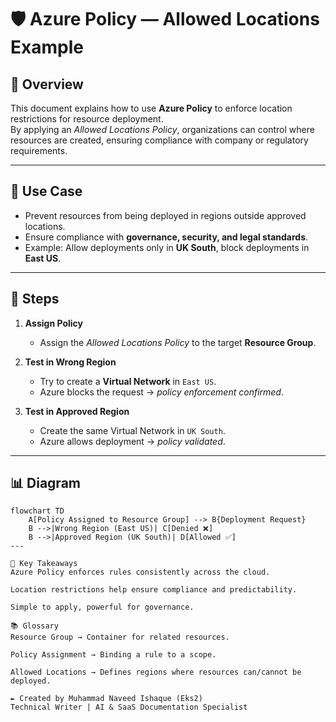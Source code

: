 # 🛡️ Azure Policy — Allowed Locations Example

## 📖 Overview
This document explains how to use **Azure Policy** to enforce location restrictions for resource deployment.  
By applying an *Allowed Locations Policy*, organizations can control where resources are created, ensuring compliance with company or regulatory requirements.

---

## 🎯 Use Case
- Prevent resources from being deployed in regions outside approved locations.  
- Ensure compliance with **governance, security, and legal standards**.  
- Example: Allow deployments only in **UK South**, block deployments in **East US**.

---

## 🚀 Steps
1. **Assign Policy**  
   - Assign the *Allowed Locations Policy* to the target **Resource Group**.  

2. **Test in Wrong Region**  
   - Try to create a **Virtual Network** in `East US`.  
   - Azure blocks the request → *policy enforcement confirmed*.  

3. **Test in Approved Region**  
   - Create the same Virtual Network in `UK South`.  
   - Azure allows deployment → *policy validated*.  

---

## 📊 Diagram

```mermaid
flowchart TD
    A[Policy Assigned to Resource Group] --> B{Deployment Request}
    B -->|Wrong Region (East US)| C[Denied ❌]
    B -->|Approved Region (UK South)| D[Allowed ✅]
---

📝 Key Takeaways
Azure Policy enforces rules consistently across the cloud.

Location restrictions help ensure compliance and predictability.

Simple to apply, powerful for governance.

📚 Glossary
Resource Group → Container for related resources.

Policy Assignment → Binding a rule to a scope.

Allowed Locations → Defines regions where resources can/cannot be deployed.

✒️ Created by Muhammad Naveed Ishaque (Eks2)
Technical Writer | AI & SaaS Documentation Specialist
